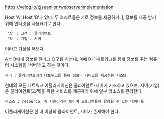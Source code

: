 https://velog.io/@seanlion/webserverimplementation

Host 'A', Host 'B'가 있다. 두 호스트들은 서로 정보를 제공하거나, 정보를 제공 받기 위해 인터넷을 사용하기로 한다. 

	 'A' : 고객 : 클라이언트
	 'B' : 기업 : 서버

이라고 가정을 해보자.

A는 B에게 정보를 달라고 요구를 하는데, 이때 B가 네트워크를 통해 정보를 주는 컴퓨터 시스템을 '서버'라고 하는 것이다.

	서버 : 클라이언트에게 네트워크를 통해 정보나 서비스를 제공하는 시스템

현대의 모든 네트워크 어플리케이션은 클라이언트-서버에 기초하고 있으며, 서버(기업)은 클라이언트(고객)을 위한 서비스를 제공하기 위해 일부 리소스를 관리한다.

	리소스 : resource, 즉 자원이라는 뜻이며 프로그램들에 활용될 수 있는 데이터들

어플리케이션은 한 개 이상의 클라이언트, 서버가 존재해야 한다.